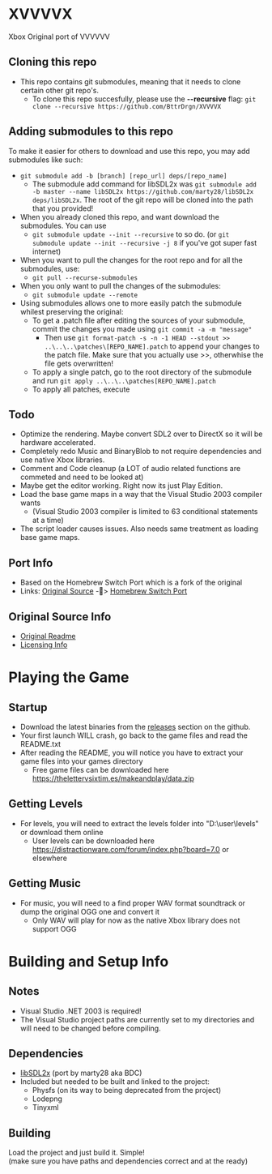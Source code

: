 # XVVVVX
Xbox Original port of VVVVVV  

## Cloning this repo
- This repo contains git submodules, meaning that it needs to clone certain other git repo's. 
  - To clone this repo succesfully, please use the **--recursive** flag: `git clone --recursive https://github.com/BttrDrgn/XVVVVX`
  
## Adding submodules to this repo
To make it easier for others to download and use this repo, you may add submodules like such:
- `git submodule add -b [branch] [repo_url] deps/[repo_name]`
  - The submodule add command for libSDL2x was `git submodule add -b master --name libSDL2x https://github.com/marty28/libSDL2x deps/libSDL2x`.
  The root of the git repo will be cloned into the path that you provided!
- When you already cloned this repo, and want download the submodules. You can use
  - `git submodule update --init --recursive` to so do. (or `git submodule update --init --recursive -j 8` if you've got super fast internet)
- When you want to pull the changes for the root repo and for all the submodules, use:
  - `git pull --recurse-submodules`
- When you only want to pull the changes of the submodules:
  - `git submodule update --remote`
- Using submodules allows one to more easily patch the submodule whilest preserving the original:
  - To get a .patch file after editing the sources of your submodule, commit the changes you made using `git commit -a -m "message"`
    - Then use `git format-patch -s -n -1 HEAD --stdout >> ..\..\..\patches\[REPO_NAME].patch` to append your changes to the patch file. Make sure that you actually use >>, otherwhise the file gets overwritten!
  - To apply a single patch, go to the root directory of the submodule and run `git apply ..\..\..\patches[REPO_NAME].patch`
  - To apply all patches, execute
  

## Todo
- Optimize the rendering. Maybe convert SDL2 over to DirectX so it will be hardware accelerated.  
- Completely redo Music and BinaryBlob to not require dependencies and use native Xbox libraries.
- Comment and Code cleanup (a LOT of audio related functions are commeted and need to be looked at)
- Maybe get the editor working. Right now its just Play Edition.
- Load the base game maps in a way that the Visual Studio 2003 compiler wants
  - (Visual Studio 2003 compiler is limited to 63 conditional statements at a time)
- The script loader causes issues. Also needs same treatment as loading base game maps.

## Port Info
- Based on the Homebrew Switch Port which is a fork of the original  
- Links: [Original Source](https://github.com/TerryCavanagh/VVVVVV) -🍴> [Homebrew Switch Port](https://github.com/NicholeMattera/NX-VVVVVV)  

## Original Source Info
- [Original Readme](https://github.com/TerryCavanagh/VVVVVV/blob/master/README.md)
- [Licensing Info](https://github.com/TerryCavanagh/VVVVVV/blob/master/LICENSE.md)

# Playing the Game
## Startup
- Download the latest binaries from the [releases](https://github.com/BttrDrgn/XVVVVX/releases/latest) section on the github.
- Your first launch WILL crash, go back to the game files and read the README.txt
- After reading the README, you will notice you have to extract your game files into your games directory
  - Free game files can be downloaded here https://thelettervsixtim.es/makeandplay/data.zip
  
## Getting Levels
- For levels, you will need to extract the levels folder into "D:\\user\\levels" or download them online
  - User levels can be downloaded here https://distractionware.com/forum/index.php?board=7.0 or elsewhere

## Getting Music
- For music, you will need to a find proper WAV format soundtrack or dump the original OGG one and convert it
  - Only WAV will play for now as the native Xbox library does not support OGG


# Building and Setup Info
## Notes
- Visual Studio .NET 2003 is required!
- The Visual Studio project paths are currently set to my directories and will need to be changed before compiling.

## Dependencies
- [libSDL2x](https://github.com/marty28/libSDL2x) (port by marty28 aka BDC)
- Included but needed to be built and linked to the project:
  - Physfs (on its way to being deprecated from the project)
  - Lodepng
  - Tinyxml
  
## Building
Load the project and just build it. Simple!  
(make sure you have paths and dependencies correct and at the ready)

